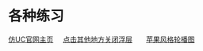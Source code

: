 # 各种练习
[仿UC官网主页](https://harry0071.github.io/practise/UC/uc.html)    
[点击其他地方关闭浮层](https://github.com/harry0071/practise/blob/master/%E7%82%B9%E5%87%BB%E5%85%B6%E4%BB%96%E5%9C%B0%E6%96%B9%E5%85%B3%E9%97%AD%E6%B5%AE%E5%B1%82.html)      
[苹果风格轮播图](harry0071.github.io/practise/苹果风格轮播图/苹果风格轮播图.html)
